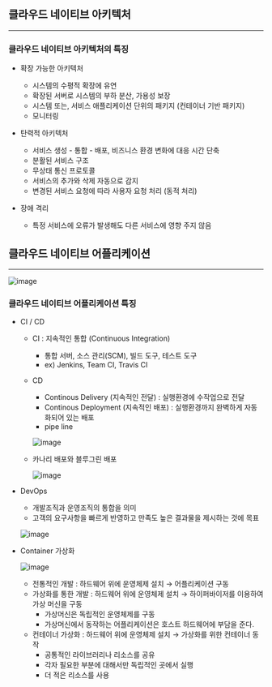 ## 클라우드 네이티브 아키텍처

---

### 클라우드 네이티브 아키텍처의 특징

- 확장 가능한 아키텍처
    - 시스템의 수평적 확장에 유연
    - 확장된 서버로 시스템의 부하 분산, 가용성 보장
    - 시스템 또는, 서비스 애플리케이션 단위의 패키지 (컨테이너 기반 패키지)
    - 모니터링
	
- 탄력적 아키텍처
    - 서비스 생성 - 통합 - 배포, 비즈니스 환경 변화에 대응 시간 단축
    - 분활된 서비스 구조
    - 무상태 통신 프로토콜
    - 서비스의 추가와 삭제 자동으로 감지
    - 변경된 서비스 요청에 따라 사용자 요청 처리 (동적 처리)
	
- 장애 격리
    - 특정 서비스에 오류가 발생해도 다른 서비스에 영향 주지 않음
	
## 클라우드 네이티브 어플리케이션

---

![image](https://user-images.githubusercontent.com/92859179/188908471-413f3f73-470b-43d5-a89b-4cd154a5fde4.png)

### 클라우드 네이티브 어플리케이션 특징

- CI / CD
    - CI : 지속적인 통합 (Continuous Integration)
        - 통합 서버, 소스 관리(SCM), 빌드 도구, 테스트 도구
        - ex) Jenkins, Team CI, Travis CI
    - CD
        - Continous Delivery (지속적인 전달) : 실행환경에 수작업으로 전달
        - Continous Deployment (지속적인 배포) : 실행환경까지 완벽하게 자동화되어 있는 배포
        - pipe line
        
        ![image](https://user-images.githubusercontent.com/92859179/188908620-71dd57a7-124a-4767-8579-722adda4891e.png)
        
    - 카나리 배포와 블루그린 배포
        
        ![image](https://user-images.githubusercontent.com/92859179/188908723-1bfe3bde-af5a-48bb-8f12-f3a1bad426b6.png)
        
- DevOps
    - 개발조직과 운영조직의 통합을 의미
    - 고객의 요구사항을 빠르게 반영하고 만족도 높은 결과물을 제시하는 것에 목표
    
    ![image](https://user-images.githubusercontent.com/92859179/188908827-acc6b9ee-8aed-4506-a95f-bff9b0fc836d.png)
    
- Container 가상화
    
    ![image](https://user-images.githubusercontent.com/92859179/188908962-235db6d8-bbf7-48f7-b0e5-f7727f89f965.png)
    
    - 전통적인 개발 : 하드웨어 위에 운영체제 설치 → 어플리케이션 구동
    - 가상화를 통한 개발 : 하드웨어 위에 운영체제 설치 → 하이퍼바이저를 이용하여 가상 머신을 구동
        - 가상머신은 독립적인 운영체제를 구동
        - 가상머신에서 동작하는 어플리케이션은 호스트 하드웨어에 부담을 준다.
    - 컨테이너 가상화 : 하드웨어 위에 운영체제 설치 → 가상화를 위한 컨테이너 동작
        - 공통적인 라이브러리나 리소스를 공유
        - 각자 필요한 부분에 대해서만 독립적인 곳에서 실행
        - 더 적은 리소스를 사용